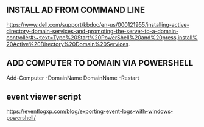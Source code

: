 ## INSTALL AD FROM COMMAND LINE

https://www.dell.com/support/kbdoc/en-us/000121955/installing-active-directory-domain-services-and-promoting-the-server-to-a-domain-controller#:~:text=Type%20Start%20PowerShell%20and%20press,install%20Active%20Directory%20Domain%20Services.

## ADD COMPUTER TO DOMAIN VIA POWERSHELL
Add-Computer -DomainName DomainName -Restart

## event viewer script
https://eventlogxp.com/blog/exporting-event-logs-with-windows-powershell/

